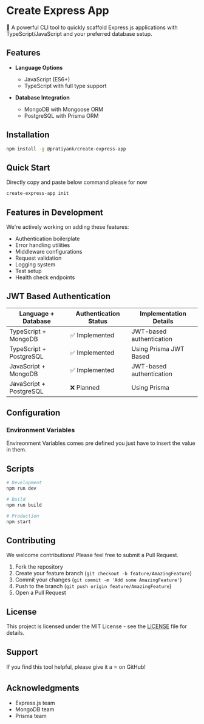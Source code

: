 # Create Express App

🚀 A powerful CLI tool to quickly scaffold Express.js applications with TypeScript/JavaScript and your preferred database setup.

## Features

- **Language Options**

  - JavaScript (ES6+)
  - TypeScript with full type support

- **Database Integration**
  - MongoDB with Mongoose ORM
  - PostgreSQL with Prisma ORM

## Installation

```bash
npm install -g @pratiyank/create-express-app
```

## Quick Start

Directly copy and paste below command please for now

```bash
create-express-app init
```

## Features in Development

We're actively working on adding these features:

- Authentication boilerplate
- Error handling utilities
- Middleware configurations
- Request validation
- Logging system
- Test setup
- Health check endpoints

## JWT Based Authentication

| Language + Database     | Authentication Status | Implementation Details   |
| ----------------------- | --------------------- | ------------------------ |
| TypeScript + MongoDB    | ✅ Implemented        | JWT-based authentication |
| TypeScript + PostgreSQL | ✅ Implemented        | Using Prisma JWT Based   |
| JavaScript + MongoDB    | ✅ Implemented        | JWT-based authentication |
| JavaScript + PostgreSQL | ❌ Planned            | Using Prisma             |

## Configuration

### Environment Variables

Envireonment Variables comes pre defined you just have to insert the value in them.

## Scripts

```bash
# Development
npm run dev

# Build
npm run build

# Production
npm start
```

## Contributing

We welcome contributions! Please feel free to submit a Pull Request.

1. Fork the repository
2. Create your feature branch (`git checkout -b feature/AmazingFeature`)
3. Commit your changes (`git commit -m 'Add some AmazingFeature'`)
4. Push to the branch (`git push origin feature/AmazingFeature`)
5. Open a Pull Request

## License

This project is licensed under the MIT License - see the [LICENSE](LICENSE) file for details.

## Support

If you find this tool helpful, please give it a ⭐️ on GitHub!

## Acknowledgments

- Express.js team
- MongoDB team
- Prisma team
